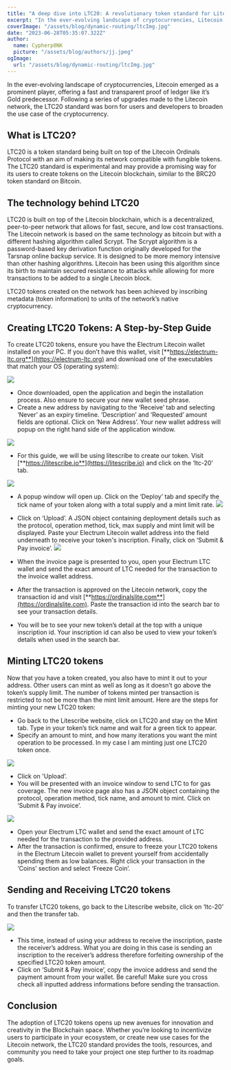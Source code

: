 ```yaml
---
title: "A deep dive into LTC20: A revolutionary token standard for Litecoin"
excerpt: "In the ever-evolving landscape of cryptocurrencies, Litecoin emerged as a prominent player, offering a fast and transparent proof of ledger like it’s Gold predecessor."
coverImage: "/assets/blog/dynamic-routing/ltcImg.jpg"
date: "2023-06-28T05:35:07.322Z"
author:
  name: Cypherp0NK
  picture: "/assets/blog/authors/jj.jpeg"
ogImage:
  url: "/assets/blog/dynamic-routing/ltcImg.jpg"
---
```


In the ever-evolving landscape of cryptocurrencies, Litecoin emerged as a prominent player, offering a fast and transparent proof of ledger like it’s Gold predecessor. Following a series of upgrades made to the Litecoin network, the LTC20 standard was born for users and developers to broaden the use case of the cryptocurrency.

## **What is LTC20?**

LTC20 is a token standard being built on top of the Litecoin Ordinals Protocol with an aim of making its network compatible with fungible tokens. The LTC20 standard is experimental and may provide a promising way for its users to create tokens on the Litecoin blockchain, similar to the BRC20 token standard on Bitcoin.

## **The technology behind LTC20**

LTC20 is built on top of the Litecoin blockchain, which is a decentralized, peer-to-peer network that allows for fast, secure, and low cost transactions. The Litecoin network is based on the same technology as bitcoin but with a different hashing algorithm called Scrypt. The Scrypt algorithm is a password-based key derivation function originally developed for the Tarsnap online backup service. It is designed to be more memory intensive than other hashing algorithms. Litecoin has been using this algorithm since its birth to maintain secured resistance to attacks while allowing for more transactions to be added to a single Litecoin block.

LTC20 tokens created on the network has been achieved by inscribing metadata (token information) to units of the network’s native cryptocurrency.

## **Creating LTC20 Tokens: A Step-by-Step Guide**

To create LTC20 tokens, ensure you have the Electrum Litecoin wallet installed on your PC. If you don’t have this wallet, visit [**https://electrum-ltc.org**](https://electrum-ltc.org) and download one of the executables that match your OS (operating system):

![](https://paper-attachments.dropboxusercontent.com/s_6371B00262F165391CE82B55B277D081F97C9068570A657371D925EFB78FF3FC_1688462560213_Screenshot+2023-07-04+112030.png)

- Once downloaded, open the application and begin the installation process. Also ensure to secure your new wallet seed phrase.
- Create a new address by navigating to the ‘Receive’ tab and selecting ‘Never’ as an expiry timeline. ‘Description’ and ‘Requested’ amount fields are optional. Click on ‘New Address’. Your new wallet address will popup on the right hand side of the application window.

![](https://paper-attachments.dropboxusercontent.com/s_6371B00262F165391CE82B55B277D081F97C9068570A657371D925EFB78FF3FC_1688476962426_Screenshot+2023-07-04+152219.png)

- For this guide, we will be using litescribe to create our token. Visit [**https://litescribe.io**](https://litescribe.io) and click on the ‘ltc-20’ tab.

![](https://paper-attachments.dropboxusercontent.com/s_6371B00262F165391CE82B55B277D081F97C9068570A657371D925EFB78FF3FC_1688465422623_Screenshot+2023-07-04+120941.png)

- A popup window will open up. Click on the ‘Deploy’ tab and specify the tick name of your token along with a total supply and a mint limit rate.
  ![](https://paper-attachments.dropboxusercontent.com/s_6371B00262F165391CE82B55B277D081F97C9068570A657371D925EFB78FF3FC_1688466075423_Screenshot+2023-07-04+121347.png)

- Click on ‘Upload’. A JSON object containing deployment details such as the protocol, operation method, tick, max supply and mint limit will be displayed. Paste your Electrum Litecoin wallet address into the field underneath to receive your token's inscription. Finally, click on ‘Submit & Pay invoice’.
  ![](https://paper-attachments.dropboxusercontent.com/s_6371B00262F165391CE82B55B277D081F97C9068570A657371D925EFB78FF3FC_1688472695178_Screenshot+2023-07-04+141032.png)

- When the invoice page is presented to you, open your Electrum LTC wallet and send the exact amount of LTC needed for the transaction to the invoice wallet address.
- After the transaction is approved on the Litecoin network, copy the transaction id and visit [**https://ordinalslite.com**](https://ordinalslite.com). Paste the transaction id into the search bar to see your transaction details.
- You will be to see your new token’s detail at the top with a unique inscription id. Your inscription id can also be used to view your token’s details when used in the search bar.

## **Minting LTC20 tokens**

Now that you have a token created, you also have to mint it out to your address. Other users can mint as well as long as it doesn’t go above the token’s supply limit. The number of tokens minted per transaction is restricted to not be more than the mint limit amount. Here are the steps for minting your new LTC20 token:

- Go back to the Litescribe website, click on LTC20 and stay on the Mint tab. Type in your token’s tick name and wait for a green tick to appear.
- Specify an amount to mint, and how many iterations you want the mint operation to be processed. In my case I am minting just one LTC20 token once.

![](https://paper-attachments.dropboxusercontent.com/s_6371B00262F165391CE82B55B277D081F97C9068570A657371D925EFB78FF3FC_1688475309371_Screenshot+2023-07-04+145428.png)

- Click on 'Upload’.
- You will be presented with an invoice window to send LTC to for gas coverage. The new invoice page also has a JSON object containing the protocol, operation method, tick name, and amount to mint. Click on ‘Submit & Pay invoice’.

![](https://paper-attachments.dropboxusercontent.com/s_6371B00262F165391CE82B55B277D081F97C9068570A657371D925EFB78FF3FC_1688475721843_Screenshot+2023-07-04+145554.png)

- Open your Electrum LTC wallet and send the exact amount of LTC needed for the transaction to the provided address.
- After the transaction is confirmed, ensure to freeze your LTC20 tokens in the Electrum Litecoin wallet to prevent yourself from accidentally spending them as low balances. Right click your transaction in the ‘Coins’ section and select ‘Freeze Coin’.

## **Sending and Receiving LTC20 tokens**

To transfer LTC20 tokens, go back to the Litescribe website, click on ‘ltc-20’ and then the transfer tab.

![](https://paper-attachments.dropboxusercontent.com/s_6371B00262F165391CE82B55B277D081F97C9068570A657371D925EFB78FF3FC_1688477930990_Screenshot+2023-07-04+153234.png)

- This time, instead of using your address to receive the inscription, paste the receiver’s address. What you are doing in this case is sending an inscription to the receiver’s address therefore forfeiting ownership of the specified LTC20 token amount.
- Click on ‘Submit & Pay invoice’, copy the invoice address and send the payment amount from your wallet. Be careful! Make sure you cross check all inputted address informations before sending the transaction.

## **Conclusion**

The adoption of LTC20 tokens opens up new avenues for innovation and creativity in the Blockchain space. Whether you’re looking to incentivize users to participate in your ecosystem, or create new use cases for the Litecoin network, the LTC20 standard provides the tools, resources, and community you need to take your project one step further to its roadmap goals.
